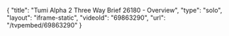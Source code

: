 {
    "title": "Tumi Alpha 2 Three Way Brief 26180 - Overview",
    "type": "solo",
    "layout": "iframe-static",
    "videoId": "69863290",
    "url": "\/tvpembed\/69863290"
}